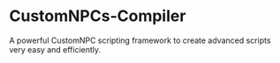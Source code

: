 # CustomNPCs-Compiler
A powerful CustomNPC scripting framework to create advanced scripts very easy and efficiently.
